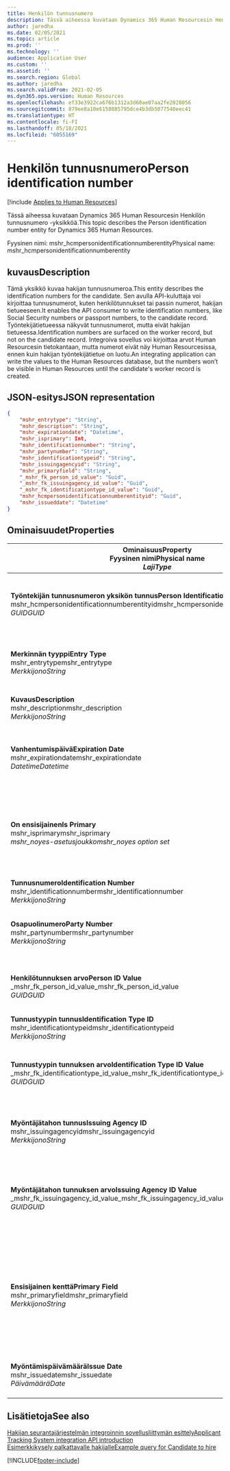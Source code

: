 ```yaml
---
title: Henkilön tunnusnumero
description: Tässä aiheessa kuvataan Dynamics 365 Human Resourcesin Henkilön tunnusnumero -yksikköä.
author: jaredha
ms.date: 02/05/2021
ms.topic: article
ms.prod: ''
ms.technology: ''
audience: Application User
ms.custom: ''
ms.assetid: ''
ms.search.region: Global
ms.author: jaredha
ms.search.validFrom: 2021-02-05
ms.dyn365.ops.version: Human Resources
ms.openlocfilehash: ef33e3922ca676b1312a3d60ae07aa2fe2828056
ms.sourcegitcommit: 879ee8a10e6158885795dce4b3db5077540eec41
ms.translationtype: HT
ms.contentlocale: fi-FI
ms.lasthandoff: 05/18/2021
ms.locfileid: "6055169"
---
```

# <a name="person-identification-number"></a><span data-ttu-id="374a3-103">Henkilön tunnusnumero</span><span class="sxs-lookup"><span data-stu-id="374a3-103">Person identification number</span></span>

[!include [Applies to Human Resources](../includes/applies-to-hr.md)]

<span data-ttu-id="374a3-104">Tässä aiheessa kuvataan Dynamics 365 Human Resourcesin Henkilön tunnusnumero -yksikköä.</span><span class="sxs-lookup"><span data-stu-id="374a3-104">This topic describes the Person identification number entity for Dynamics 365 Human Resources.</span></span>

<span data-ttu-id="374a3-105">Fyysinen nimi: mshr_hcmpersonidentificationnumberentity</span><span class="sxs-lookup"><span data-stu-id="374a3-105">Physical name: mshr_hcmpersonidentificationnumberentity</span></span>

## <a name="description"></a><span data-ttu-id="374a3-106">kuvaus</span><span class="sxs-lookup"><span data-stu-id="374a3-106">Description</span></span>

<span data-ttu-id="374a3-107">Tämä yksikkö kuvaa hakijan tunnusnumeroa.</span><span class="sxs-lookup"><span data-stu-id="374a3-107">This entity describes the identification numbers for the candidate.</span></span> <span data-ttu-id="374a3-108">Sen avulla API-kuluttaja voi kirjoittaa tunnusnumerot, kuten henkilötunnukset tai passin numerot, hakijan tietueeseen.</span><span class="sxs-lookup"><span data-stu-id="374a3-108">It enables the API consumer to write identification numbers, like Social Security numbers or passport numbers, to the candidate record.</span></span> <span data-ttu-id="374a3-109">Työntekijätietueessa näkyvät tunnusnumerot, mutta eivät hakijan tietueessa.</span><span class="sxs-lookup"><span data-stu-id="374a3-109">Identification numbers are surfaced on the worker record, but not on the candidate record.</span></span> <span data-ttu-id="374a3-110">Integroiva sovellus voi kirjoittaa arvot Human Resourcesin tietokantaan, mutta numerot eivät näy Human Resourcesissa, ennen kuin hakijan työntekijätietue on luotu.</span><span class="sxs-lookup"><span data-stu-id="374a3-110">An integrating application can write the values to the Human Resources database, but the numbers won’t be visible in Human Resources until the candidate's worker record is created.</span></span>

## <a name="json-representation"></a><span data-ttu-id="374a3-111">JSON-esitys</span><span class="sxs-lookup"><span data-stu-id="374a3-111">JSON representation</span></span>

```json
{
    "mshr_entrytype": "String",
    "mshr_description": "String",
    "mshr_expirationdate": "Datetime",
    "mshr_isprimary": Int,
    "mshr_identificationnumber": "String",
    "mshr_partynumber": "String",
    "mshr_identificationtypeid": "String",
    "mshr_issuingagencyid": "String",
    "mshr_primaryfield": "String",
    "_mshr_fk_person_id_value": "Guid",
    "_mshr_fk_issuingagency_id_value": "Guid",
    "_mshr_fk_identificationtype_id_value": "Guid",
    "mshr_hcmpersonidentificationnumberentityid": "Guid",
    "mshr_issueddate": "Datetime"
}
```

## <a name="properties"></a><span data-ttu-id="374a3-112">Ominaisuudet</span><span class="sxs-lookup"><span data-stu-id="374a3-112">Properties</span></span>

| <span data-ttu-id="374a3-113">Ominaisuus</span><span class="sxs-lookup"><span data-stu-id="374a3-113">Property</span></span><br><span data-ttu-id="374a3-114">**Fyysinen nimi**</span><span class="sxs-lookup"><span data-stu-id="374a3-114">**Physical name**</span></span><br><span data-ttu-id="374a3-115">**_Laji_**</span><span class="sxs-lookup"><span data-stu-id="374a3-115">**_Type_**</span></span> | <span data-ttu-id="374a3-116">Käytä</span><span class="sxs-lookup"><span data-stu-id="374a3-116">Use</span></span> | <span data-ttu-id="374a3-117">kuvaus</span><span class="sxs-lookup"><span data-stu-id="374a3-117">Description</span></span> |
| --- | --- | --- |
| <span data-ttu-id="374a3-118">**Työntekijän tunnusnumeron yksikön tunnus**</span><span class="sxs-lookup"><span data-stu-id="374a3-118">**Person Identification Number Entity ID**</span></span><br><span data-ttu-id="374a3-119">mshr_hcmpersonidentificationnumberentityid</span><span class="sxs-lookup"><span data-stu-id="374a3-119">mshr_hcmpersonidentificationnumberentityid</span></span><br><span data-ttu-id="374a3-120">*GUID*</span><span class="sxs-lookup"><span data-stu-id="374a3-120">*GUID*</span></span> | <span data-ttu-id="374a3-121">Vain luku</span><span class="sxs-lookup"><span data-stu-id="374a3-121">Read-only</span></span><br><span data-ttu-id="374a3-122">Vaadittu</span><span class="sxs-lookup"><span data-stu-id="374a3-122">Required</span></span><br><span data-ttu-id="374a3-123">Järjestelmän luoma</span><span class="sxs-lookup"><span data-stu-id="374a3-123">System-generated</span></span> | <span data-ttu-id="374a3-124">Henkilön tunnusnumerotietueen yksilöivä ensisijainen tunnus.</span><span class="sxs-lookup"><span data-stu-id="374a3-124">Unique primary identifier for the person identification number record.</span></span> |
| <span data-ttu-id="374a3-125">**Merkinnän tyyppi**</span><span class="sxs-lookup"><span data-stu-id="374a3-125">**Entry Type**</span></span><br><span data-ttu-id="374a3-126">mshr_entrytype</span><span class="sxs-lookup"><span data-stu-id="374a3-126">mshr_entrytype</span></span><br><span data-ttu-id="374a3-127">*Merkkijono*</span><span class="sxs-lookup"><span data-stu-id="374a3-127">*String*</span></span> | <span data-ttu-id="374a3-128">Luku-Kirjoitus</span><span class="sxs-lookup"><span data-stu-id="374a3-128">Read-write</span></span><br><span data-ttu-id="374a3-129">Valinnainen</span><span class="sxs-lookup"><span data-stu-id="374a3-129">Optional</span></span> | <span data-ttu-id="374a3-130">Vapaa arvo, joka viittaa tunnusnumeron merkintätyyppiin.</span><span class="sxs-lookup"><span data-stu-id="374a3-130">Free value to reference the type of entry for the identification number.</span></span> |
| <span data-ttu-id="374a3-131">**Kuvaus**</span><span class="sxs-lookup"><span data-stu-id="374a3-131">**Description**</span></span><br><span data-ttu-id="374a3-132">mshr_description</span><span class="sxs-lookup"><span data-stu-id="374a3-132">mshr_description</span></span><br><span data-ttu-id="374a3-133">*Merkkijono*</span><span class="sxs-lookup"><span data-stu-id="374a3-133">*String*</span></span> | <span data-ttu-id="374a3-134">Luku-Kirjoitus</span><span class="sxs-lookup"><span data-stu-id="374a3-134">Read-write</span></span><br><span data-ttu-id="374a3-135">Valinnainen</span><span class="sxs-lookup"><span data-stu-id="374a3-135">Optional</span></span> | <span data-ttu-id="374a3-136">Tunnusnumeron kuvaus.</span><span class="sxs-lookup"><span data-stu-id="374a3-136">The description of the identification number.</span></span> |
| <span data-ttu-id="374a3-137">**Vanhentumispäivä**</span><span class="sxs-lookup"><span data-stu-id="374a3-137">**Expiration Date**</span></span><br><span data-ttu-id="374a3-138">mshr_expirationdate</span><span class="sxs-lookup"><span data-stu-id="374a3-138">mshr_expirationdate</span></span><br><span data-ttu-id="374a3-139">*Datetime*</span><span class="sxs-lookup"><span data-stu-id="374a3-139">*Datetime*</span></span> | <span data-ttu-id="374a3-140">Luku-Kirjoitus</span><span class="sxs-lookup"><span data-stu-id="374a3-140">Read-write</span></span><br><span data-ttu-id="374a3-141">Valinnainen</span><span class="sxs-lookup"><span data-stu-id="374a3-141">Optional</span></span> | <span data-ttu-id="374a3-142">Päivämäärä, jolloin tunnusnumero tai siihen liittyvä asiakirja vanhenee.</span><span class="sxs-lookup"><span data-stu-id="374a3-142">The date on which the identification number or associated document expires.</span></span> |
| <span data-ttu-id="374a3-143">**On ensisijainen**</span><span class="sxs-lookup"><span data-stu-id="374a3-143">**Is Primary**</span></span><br><span data-ttu-id="374a3-144">mshr_isprimary</span><span class="sxs-lookup"><span data-stu-id="374a3-144">mshr_isprimary</span></span><br><span data-ttu-id="374a3-145">*mshr_noyes-asetusjoukko*</span><span class="sxs-lookup"><span data-stu-id="374a3-145">*mshr_noyes option set*</span></span> | <span data-ttu-id="374a3-146">Luku-Kirjoitus</span><span class="sxs-lookup"><span data-stu-id="374a3-146">Read-write</span></span><br><span data-ttu-id="374a3-147">Valinnainen</span><span class="sxs-lookup"><span data-stu-id="374a3-147">Optional</span></span> | <span data-ttu-id="374a3-148">Määrittää, onko tunnusnumero tämän tunnustyypin henkilön ensisijainen tietue.</span><span class="sxs-lookup"><span data-stu-id="374a3-148">Defines whether the identification number is the primary record for the person for this identification type.</span></span> |
| <span data-ttu-id="374a3-149">**Tunnusnumero**</span><span class="sxs-lookup"><span data-stu-id="374a3-149">**Identification Number**</span></span><br><span data-ttu-id="374a3-150">mshr_identificationnumber</span><span class="sxs-lookup"><span data-stu-id="374a3-150">mshr_identificationnumber</span></span><br><span data-ttu-id="374a3-151">*Merkkijono*</span><span class="sxs-lookup"><span data-stu-id="374a3-151">*String*</span></span> | <span data-ttu-id="374a3-152">Luku-Kirjoitus</span><span class="sxs-lookup"><span data-stu-id="374a3-152">Read-write</span></span><br><span data-ttu-id="374a3-153">Vaadittu</span><span class="sxs-lookup"><span data-stu-id="374a3-153">Required</span></span> | <span data-ttu-id="374a3-154">Tunnusnumero.</span><span class="sxs-lookup"><span data-stu-id="374a3-154">The identification number.</span></span> |
| <span data-ttu-id="374a3-155">**Osapuolinumero**</span><span class="sxs-lookup"><span data-stu-id="374a3-155">**Party Number**</span></span><br><span data-ttu-id="374a3-156">mshr_partynumber</span><span class="sxs-lookup"><span data-stu-id="374a3-156">mshr_partynumber</span></span><br><span data-ttu-id="374a3-157">*Merkkijono*</span><span class="sxs-lookup"><span data-stu-id="374a3-157">*String*</span></span> | <span data-ttu-id="374a3-158">Luku-Kirjoitus</span><span class="sxs-lookup"><span data-stu-id="374a3-158">Read-write</span></span><br><span data-ttu-id="374a3-159">Vaadittu</span><span class="sxs-lookup"><span data-stu-id="374a3-159">Required</span></span> | <span data-ttu-id="374a3-160">Tunnusnumeron omistavan osapuolen (henkilön) tunnus.</span><span class="sxs-lookup"><span data-stu-id="374a3-160">The identifier of the party (person) owning the identification number.</span></span> |
| <span data-ttu-id="374a3-161">**Henkilötunnuksen arvo**</span><span class="sxs-lookup"><span data-stu-id="374a3-161">**Person ID Value**</span></span><br><span data-ttu-id="374a3-162">_mshr_fk_person_id_value</span><span class="sxs-lookup"><span data-stu-id="374a3-162">_mshr_fk_person_id_value</span></span><br><span data-ttu-id="374a3-163">*GUID*</span><span class="sxs-lookup"><span data-stu-id="374a3-163">*GUID*</span></span> | <span data-ttu-id="374a3-164">Vain luku</span><span class="sxs-lookup"><span data-stu-id="374a3-164">Read-only</span></span><br><span data-ttu-id="374a3-165">Vaadittu</span><span class="sxs-lookup"><span data-stu-id="374a3-165">Required</span></span><br><span data-ttu-id="374a3-166">Viiteavain: mshr_dirpersonentity-yksikön mshr_dirpersonentityid</span><span class="sxs-lookup"><span data-stu-id="374a3-166">Foreign key: mshr_dirpersonentityid of mshr_dirpersonentity entity</span></span> | <span data-ttu-id="374a3-167">Osapuolen (henkilön) yksilöivä tunniste.</span><span class="sxs-lookup"><span data-stu-id="374a3-167">The unique identifier of the party (person).</span></span> |
| <span data-ttu-id="374a3-168">**Tunnustyypin tunnus**</span><span class="sxs-lookup"><span data-stu-id="374a3-168">**Identification Type ID**</span></span><br><span data-ttu-id="374a3-169">mshr_identificationtypeid</span><span class="sxs-lookup"><span data-stu-id="374a3-169">mshr_identificationtypeid</span></span><br><span data-ttu-id="374a3-170">*Merkkijono*</span><span class="sxs-lookup"><span data-stu-id="374a3-170">*String*</span></span> | <span data-ttu-id="374a3-171">Luku-Kirjoitus</span><span class="sxs-lookup"><span data-stu-id="374a3-171">Read-write</span></span><br><span data-ttu-id="374a3-172">Vaadittu</span><span class="sxs-lookup"><span data-stu-id="374a3-172">Required</span></span> | <span data-ttu-id="374a3-173">Tunnusnumeron tyyppi.</span><span class="sxs-lookup"><span data-stu-id="374a3-173">The type of identification number.</span></span> |
| <span data-ttu-id="374a3-174">**Tunnustyypin tunnuksen arvo**</span><span class="sxs-lookup"><span data-stu-id="374a3-174">**Identification Type ID Value**</span></span><br><span data-ttu-id="374a3-175">_mshr_fk_identificationtype_id_value</span><span class="sxs-lookup"><span data-stu-id="374a3-175">_mshr_fk_identificationtype_id_value</span></span><br><span data-ttu-id="374a3-176">*GUID*</span><span class="sxs-lookup"><span data-stu-id="374a3-176">*GUID*</span></span> | <span data-ttu-id="374a3-177">Vain luku</span><span class="sxs-lookup"><span data-stu-id="374a3-177">Read-only</span></span><br><span data-ttu-id="374a3-178">Vaadittu</span><span class="sxs-lookup"><span data-stu-id="374a3-178">Required</span></span><br><span data-ttu-id="374a3-179">Viiteavain: mshr_hcmidentificationtypeentity-yksikön mshr_hcmidentificationtypeentityid</span><span class="sxs-lookup"><span data-stu-id="374a3-179">Foreign key: mshr_hcmidentificationtypeentityid of mshr_hcmidentificationtypeentity entity</span></span> | <span data-ttu-id="374a3-180">Järjestelmän luoma tunnustyypin yksilöivä tunnus.</span><span class="sxs-lookup"><span data-stu-id="374a3-180">System-generated unique identifier of the identification type.</span></span> |
| <span data-ttu-id="374a3-181">**Myöntäjätahon tunnus**</span><span class="sxs-lookup"><span data-stu-id="374a3-181">**Issuing Agency ID**</span></span><br><span data-ttu-id="374a3-182">mshr_issuingagencyid</span><span class="sxs-lookup"><span data-stu-id="374a3-182">mshr_issuingagencyid</span></span><br><span data-ttu-id="374a3-183">*Merkkijono*</span><span class="sxs-lookup"><span data-stu-id="374a3-183">*String*</span></span> | <span data-ttu-id="374a3-184">Luku-Kirjoitus</span><span class="sxs-lookup"><span data-stu-id="374a3-184">Read-write</span></span><br><span data-ttu-id="374a3-185">Valinnainen</span><span class="sxs-lookup"><span data-stu-id="374a3-185">Optional</span></span> | <span data-ttu-id="374a3-186">Tunnusnumeron antanut taho tai organisaatio.</span><span class="sxs-lookup"><span data-stu-id="374a3-186">The agency or organization issuing the identification number.</span></span> |
| <span data-ttu-id="374a3-187">**Myöntäjätahon tunnuksen arvo**</span><span class="sxs-lookup"><span data-stu-id="374a3-187">**Issuing Agency ID Value**</span></span><br><span data-ttu-id="374a3-188">_mshr_fk_issuingagency_id_value</span><span class="sxs-lookup"><span data-stu-id="374a3-188">_mshr_fk_issuingagency_id_value</span></span><br><span data-ttu-id="374a3-189">*GUID*</span><span class="sxs-lookup"><span data-stu-id="374a3-189">*GUID*</span></span> | <span data-ttu-id="374a3-190">Vain luku</span><span class="sxs-lookup"><span data-stu-id="374a3-190">Read-only</span></span><br><span data-ttu-id="374a3-191">Valinnainen</span><span class="sxs-lookup"><span data-stu-id="374a3-191">Optional</span></span><br><span data-ttu-id="374a3-192">Viiteavain: mshr_hcmissuingagencyentity-yksikön mshr_hcmissuingagencyentityid</span><span class="sxs-lookup"><span data-stu-id="374a3-192">Foreign key: mshr_hcmissuingagencyentityid of mshr_hcmissuingagencyentity entity</span></span> | <span data-ttu-id="374a3-193">Järjestelmän luoma tunnusnumeron myöntävän tahon yksilöivä tunnus.</span><span class="sxs-lookup"><span data-stu-id="374a3-193">System-generated unique identifier of the agency issuing the identification number.</span></span> |
| <span data-ttu-id="374a3-194">**Ensisijainen kenttä**</span><span class="sxs-lookup"><span data-stu-id="374a3-194">**Primary Field**</span></span><br><span data-ttu-id="374a3-195">mshr_primaryfield</span><span class="sxs-lookup"><span data-stu-id="374a3-195">mshr_primaryfield</span></span><br><span data-ttu-id="374a3-196">*Merkkijono*</span><span class="sxs-lookup"><span data-stu-id="374a3-196">*String*</span></span> | <span data-ttu-id="374a3-197">Vain luku</span><span class="sxs-lookup"><span data-stu-id="374a3-197">Read-only</span></span><br><span data-ttu-id="374a3-198">Vaadittu</span><span class="sxs-lookup"><span data-stu-id="374a3-198">Required</span></span> | <span data-ttu-id="374a3-199">Kenttä, jota käytetään yksikkötietueen tunnuksena.</span><span class="sxs-lookup"><span data-stu-id="374a3-199">Field to be used as an identifier of the entity record.</span></span> <span data-ttu-id="374a3-200">Osapuolen numeron, tunnustyypin tunnuksen ja tunnusnumeron yhdistelmä.</span><span class="sxs-lookup"><span data-stu-id="374a3-200">Combination of party number, identification type ID, and identification number.</span></span> |
| <span data-ttu-id="374a3-201">**Myöntämispäivämäärä**</span><span class="sxs-lookup"><span data-stu-id="374a3-201">**Issue Date**</span></span><br><span data-ttu-id="374a3-202">mshr_issuedate</span><span class="sxs-lookup"><span data-stu-id="374a3-202">mshr_issuedate</span></span><br><span data-ttu-id="374a3-203">*Päivämäärä*</span><span class="sxs-lookup"><span data-stu-id="374a3-203">*Date*</span></span> | <span data-ttu-id="374a3-204">Luku-Kirjoitus</span><span class="sxs-lookup"><span data-stu-id="374a3-204">Read-write</span></span><br><span data-ttu-id="374a3-205">Valinnainen</span><span class="sxs-lookup"><span data-stu-id="374a3-205">Optional</span></span> | <span data-ttu-id="374a3-206">Päivä, jolloin tunnusnumero myönnettiin.</span><span class="sxs-lookup"><span data-stu-id="374a3-206">The date the identification number was issued.</span></span> |

## <a name="see-also"></a><span data-ttu-id="374a3-207">Lisätietoja</span><span class="sxs-lookup"><span data-stu-id="374a3-207">See also</span></span>

[<span data-ttu-id="374a3-208">Hakijan seurantajärjestelmän integroinnin sovellusliittymän esittely</span><span class="sxs-lookup"><span data-stu-id="374a3-208">Applicant Tracking System integration API introduction</span></span>](hr-admin-integration-ats-api-introduction.md)<br>
[<span data-ttu-id="374a3-209">Esimerkkikysely palkattavalle hakijalle</span><span class="sxs-lookup"><span data-stu-id="374a3-209">Example query for Candidate to hire</span></span>](hr-admin-integration-ats-api-candidate-to-hire-example-query.md)



[!INCLUDE[footer-include](../includes/footer-banner.md)]